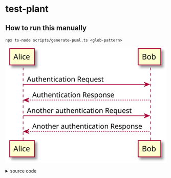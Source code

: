 # test-plant

## How to run this manually

```shell
npx ts-node scripts/generate-puml.ts <glob-pattern>
```

<!-- puml:3d69686b72944c72dca07e8358d9d7544986d9aecc994f7e31707b6d8587324e -->
![UML](docs/generated-assets/3d69686b72944c72dca07e8358d9d7544986d9aecc994f7e31707b6d8587324e.svg)
<details>
<summary>source code</summary>

```puml
@startuml
Alice -> Bob: Authentication Request1
Bob --> Alice: Authentication Response

Alice -> Bob: Another authentication Request
Alice <-- Bob: Another authentication Response
@enduml
```
</details>
